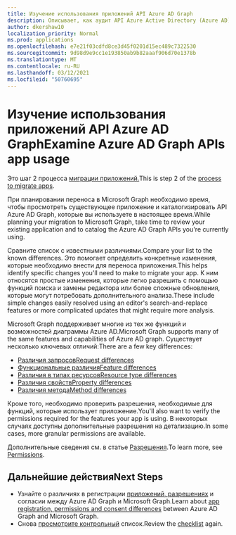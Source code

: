 ```yaml
---
title: Изучение использования приложений API Azure AD Graph
description: Описывает, как аудит API Azure Active Directory (Azure AD) для переноса приложения в API Microsoft Graph.
author: dkershaw10
localization_priority: Normal
ms.prod: applications
ms.openlocfilehash: e7e21f03cdfd8ce3d45f0201d15ec489c7322530
ms.sourcegitcommit: 9d98d9e9cc1e193850ab9b82aaaf906d70e1378b
ms.translationtype: MT
ms.contentlocale: ru-RU
ms.lasthandoff: 03/12/2021
ms.locfileid: "50760695"
---
```

# <a name="examine-azure-ad-graph-apis-app-usage"></a><span data-ttu-id="24382-103">Изучение использования приложений API Azure AD Graph</span><span class="sxs-lookup"><span data-stu-id="24382-103">Examine Azure AD Graph APIs app usage</span></span>

<span data-ttu-id="24382-104">Это шаг 2 процесса [миграции приложений.](migrate-azure-ad-graph-planning-checklist.md)</span><span class="sxs-lookup"><span data-stu-id="24382-104">This is step 2 of the [process to migrate apps](migrate-azure-ad-graph-planning-checklist.md).</span></span>

<span data-ttu-id="24382-105">При планировании переноса в Microsoft Graph необходимо время, чтобы просмотреть существующее приложение и каталогизировать API Azure AD Graph, которые вы используете в настоящее время.</span><span class="sxs-lookup"><span data-stu-id="24382-105">While planning your migration to Microsoft Graph, take time to review your existing application and to catalog the Azure AD Graph APIs you're currently using.</span></span>

<span data-ttu-id="24382-106">Сравните список с известными различиями.</span><span class="sxs-lookup"><span data-stu-id="24382-106">Compare your list to the known differences.</span></span>  <span data-ttu-id="24382-107">Это помогает определить конкретные изменения, которые необходимо внести для переноса приложения.</span><span class="sxs-lookup"><span data-stu-id="24382-107">This helps identify specific changes you'll need to make to migrate your app.</span></span>  <span data-ttu-id="24382-108">К ним относятся простые изменения, которые легко разрешить с помощью функций поиска и замены редактора или более сложные обновления, которые могут потребовать дополнительного анализа.</span><span class="sxs-lookup"><span data-stu-id="24382-108">These include simple changes easily resolved using an editor's search-and-replace features or more complicated updates that might require more analysis.</span></span>

<span data-ttu-id="24382-109">Microsoft Graph поддерживает многие из тех же функций и возможностей диаграммы Azure AD.</span><span class="sxs-lookup"><span data-stu-id="24382-109">Microsoft Graph supports many of the same features and capabilities of Azure AD graph.</span></span>  <span data-ttu-id="24382-110">Существует несколько ключевых отличий:</span><span class="sxs-lookup"><span data-stu-id="24382-110">There are a few key differences:</span></span>

- [<span data-ttu-id="24382-111">Различия запросов</span><span class="sxs-lookup"><span data-stu-id="24382-111">Request differences</span></span>](migrate-azure-ad-graph-request-differences.md)
- [<span data-ttu-id="24382-112">Функциональные различия</span><span class="sxs-lookup"><span data-stu-id="24382-112">Feature differences</span></span>](migrate-azure-ad-graph-feature-differences.md)
- [<span data-ttu-id="24382-113">Различия в типах ресурсов</span><span class="sxs-lookup"><span data-stu-id="24382-113">Resource type differences</span></span>](migrate-azure-ad-graph-resource-differences.md)
- [<span data-ttu-id="24382-114">Различия свойств</span><span class="sxs-lookup"><span data-stu-id="24382-114">Property differences</span></span>](migrate-azure-ad-graph-property-differences.md)
- [<span data-ttu-id="24382-115">Различия метода</span><span class="sxs-lookup"><span data-stu-id="24382-115">Method differences</span></span>](migrate-azure-ad-graph-method-differences.md)

<span data-ttu-id="24382-116">Кроме того, необходимо проверить разрешения, необходимые для функций, которые использует приложение.</span><span class="sxs-lookup"><span data-stu-id="24382-116">You'll also want to verify the permissions required for the features your app is using.</span></span>  <span data-ttu-id="24382-117">В некоторых случаях доступны дополнительные разрешения на детализацию.</span><span class="sxs-lookup"><span data-stu-id="24382-117">In some cases, more granular permissions are available.</span></span>

<span data-ttu-id="24382-118">Дополнительные сведения см. в статье [Разрешения](permissions-reference.md).</span><span class="sxs-lookup"><span data-stu-id="24382-118">To learn more, see [Permissions](permissions-reference.md).</span></span>

## <a name="next-steps"></a><span data-ttu-id="24382-119">Дальнейшие действия</span><span class="sxs-lookup"><span data-stu-id="24382-119">Next Steps</span></span>

- <span data-ttu-id="24382-120">Узнайте о различиях в регистрации [приложений, разрешениях](migrate-azure-ad-graph-app-registration.md) и согласии между Azure AD Graph и Microsoft Graph.</span><span class="sxs-lookup"><span data-stu-id="24382-120">Learn about [app registration, permissions and consent differences](migrate-azure-ad-graph-app-registration.md) between Azure AD Graph and Microsoft Graph.</span></span>
- <span data-ttu-id="24382-121">Снова [просмотрите контрольный](migrate-azure-ad-graph-planning-checklist.md) список.</span><span class="sxs-lookup"><span data-stu-id="24382-121">Review the [checklist](migrate-azure-ad-graph-planning-checklist.md) again.</span></span>

